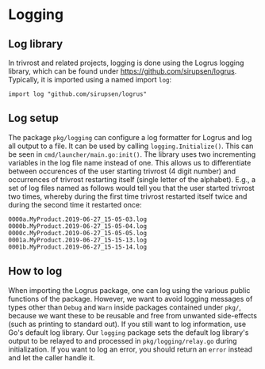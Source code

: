 # Logging

## Log library

In trivrost and related projects, logging is done using the Logrus logging library, which can be found under https://github.com/sirupsen/logrus. Typically, it is imported using a named import `log`:

```
import log "github.com/sirupsen/logrus"
```

## Log setup

The package `pkg/logging` can configure a log formatter for Logrus and log all output to a file. It can be used by calling `logging.Initialize()`. This can be seen in `cmd/launcher/main.go:init()`. The library uses two incrementing variables in the log file name instead of one. This allows us to differentiate between occurences of the user starting trivrost (4 digit number) and occurrences of trivrost restarting itself (single letter of the alphabet). E.g., a set of log files named as follows would tell you that the user started trivrost two times, whereby during the first time trivrost restarted itself twice and during the second time it restarted once:

```
0000a.MyProduct.2019-06-27_15-05-03.log
0000b.MyProduct.2019-06-27_15-05-04.log
0000c.MyProduct.2019-06-27_15-05-05.log
0001a.MyProduct.2019-06-27_15-15-13.log
0001b.MyProduct.2019-06-27_15-15-14.log
```

## How to log

When importing the Logrus package, one can log using the various public functions of the package. However, we want to avoid logging messages of types other than `Debug` and `Warn` inside packages contained under `pkg/`, because we want these to be reusable and free from unwanted side-effects (such as printing to standard out). If you still want to log information, use Go's default log library. Our `logging` package sets the default log library's output to be relayed to and processed in `pkg/logging/relay.go` during initialization. If you want to log an error, you should return an `error` instead and let the caller handle it.
